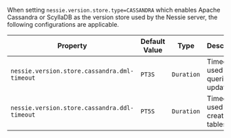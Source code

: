 When setting `nessie.version.store.type=CASSANDRA` which enables Apache Cassandra or  ScyllaDB as the version store used by the Nessie server, the following configurations are  applicable.

| Property | Default Value | Type | Description |
|----------|---------------|------|-------------|
| `nessie.version.store.cassandra.dml-timeout` | `PT3S` | `Duration` | Timeout used for queries and updates.  |
| `nessie.version.store.cassandra.ddl-timeout` | `PT5S` | `Duration` | Timeout used when creating tables.  |
